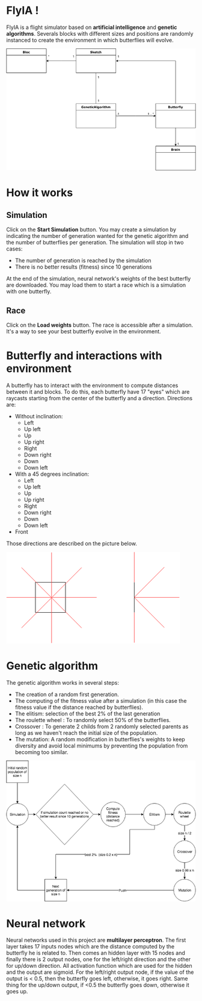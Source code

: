 # FlyIA !

FlyIA is a flight simulator based on **artificial intelligence** and **genetic algorithms**.
Severals blocks with different sizes and positions are randomly instanced to create the environment in which butterflies will evolve.

![alt text](img/class_diagram.png)

# How it works
## Simulation

Click on the **Start Simulation** button. You may create a simulation by indicating the number of generation wanted for the genetic algorithm and the number of butterflies per generation. The simulation will stop in two cases:
* The number of generation is reached by the simulation
* There is no better results (fitness) since 10 generations

At the end of the simulation, neural network's weights of the best butterfly are downloaded. You may load them to start a race which is a simulation with one butterfly.

## Race
Click on the **Load weights** button. The race is accessible after a simulation. It's a way to see your best butterfly evolve in the environment.

# Butterfly and interactions with environment
A butterfly has to interact with the environment to compute distances between it and blocks. To do this, each butterfly have 17 "eyes" which are raycasts starting from the center of the butterfly and a direction. Directions are:
* Without inclination:
    * Left
    * Up left
    * Up
    * Up right
    * Right
    * Down right
    * Down
    * Down left
* With a 45 degrees inclination: 
    * Left
    * Up left
    * Up
    * Up right
    * Right
    * Down right
    * Down
    * Down left
* Front

Those directions are described on the picture below.

![alt text](img/raycast.png)

# Genetic algorithm

The genetic algorithm works in several steps:
* The creation of a random first generation.
* The computing of the fitness value after a simulation (in this case the fitness value if the distance reached by butterflies).
* The elitism: selection of the best 2% of the last generation
* The roulette wheel : To randomly select 50% of the butterflies.
* Crossover : To generate 2 childs from 2 randomly selected parents as long as we haven't reach the initial size of the population.
* The mutation: A random modification in butterflies's weights to keep diversity and avoid local minimums by preventing the population from becoming too similar.

![alt text](img/ga.png)

# Neural network

Neural networks used in this project are **multilayer perceptron**. The first layer takes 17 inputs nodes which are the distance computed by the butterfly he is related to. Then comes an hidden layer with 15 nodes and finally there is 2 output nodes, one for the left/right direction and the other for up/down direction. All activation function which are used for the hidden and the output are sigmoid. For the left/right output node, if the value of the output is < 0.5, then the butterfly goes left, otherwise, it goes right. Same thing for the up/down output, if <0.5 the butterfly goes down, otherwise it goes up.
